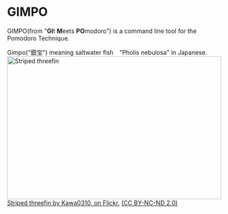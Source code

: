# GIMPO

GIMPO(from "**GI**t **M**eets **PO**modoro") is a command line tool for the Pomodoro Technique.

Gimpo("銀宝") meaning saltwater fish　"Pholis nebulosa" in Japanese.
<a href="http://www.flickr.com/photos/the_road_ahead/3919070977/" title="Striped threefin by Kawa0310, on Flickr"><img src="http://farm3.static.flickr.com/2673/3919070977_c9b63f036a.jpg" width="500" height="333" alt="Striped threefin" /></a><br />
<a href="http://www.flickr.com/photos/the_road_ahead/3919070977/" title="Striped threefin by Kawa0310, on Flickr">Striped threefin by Kawa0310, on Flickr.</a> <a href="http://creativecommons.org/licenses/by-nc-nd/2.0/deed.en">(CC BY-NC-ND 2.0)</a>